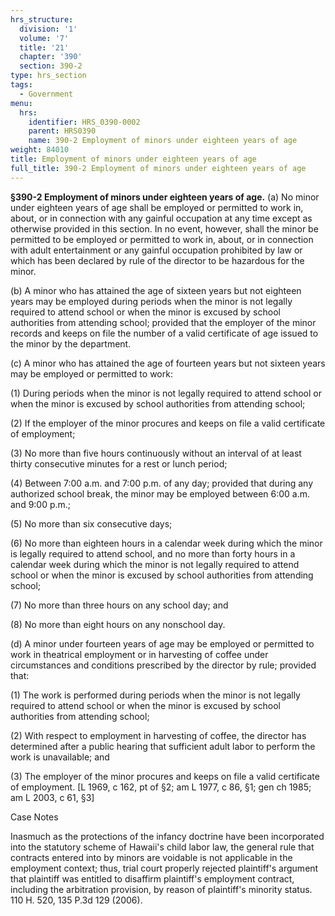 ```yaml
---
hrs_structure:
  division: '1'
  volume: '7'
  title: '21'
  chapter: '390'
  section: 390-2
type: hrs_section
tags:
  - Government
menu:
  hrs:
    identifier: HRS_0390-0002
    parent: HRS0390
    name: 390-2 Employment of minors under eighteen years of age
weight: 84010
title: Employment of minors under eighteen years of age
full_title: 390-2 Employment of minors under eighteen years of age
---
```

**§390-2 Employment of minors under eighteen years of age.** (a) No minor under eighteen years of age shall be employed or permitted to work in, about, or in connection with any gainful occupation at any time except as otherwise provided in this section. In no event, however, shall the minor be permitted to be employed or permitted to work in, about, or in connection with adult entertainment or any gainful occupation prohibited by law or which has been declared by rule of the director to be hazardous for the minor.

(b) A minor who has attained the age of sixteen years but not eighteen years may be employed during periods when the minor is not legally required to attend school or when the minor is excused by school authorities from attending school; provided that the employer of the minor records and keeps on file the number of a valid certificate of age issued to the minor by the department.

(c) A minor who has attained the age of fourteen years but not sixteen years may be employed or permitted to work:

(1) During periods when the minor is not legally required to attend school or when the minor is excused by school authorities from attending school;

(2) If the employer of the minor procures and keeps on file a valid certificate of employment;

(3) No more than five hours continuously without an interval of at least thirty consecutive minutes for a rest or lunch period;

(4) Between 7:00 a.m. and 7:00 p.m. of any day; provided that during any authorized school break, the minor may be employed between 6:00 a.m. and 9:00 p.m.;

(5) No more than six consecutive days;

(6) No more than eighteen hours in a calendar week during which the minor is legally required to attend school, and no more than forty hours in a calendar week during which the minor is not legally required to attend school or when the minor is excused by school authorities from attending school;

(7) No more than three hours on any school day; and

(8) No more than eight hours on any nonschool day.

(d) A minor under fourteen years of age may be employed or permitted to work in theatrical employment or in harvesting of coffee under circumstances and conditions prescribed by the director by rule; provided that:

(1) The work is performed during periods when the minor is not legally required to attend school or when the minor is excused by school authorities from attending school;

(2) With respect to employment in harvesting of coffee, the director has determined after a public hearing that sufficient adult labor to perform the work is unavailable; and

(3) The employer of the minor procures and keeps on file a valid certificate of employment. [L 1969, c 162, pt of §2; am L 1977, c 86, §1; gen ch 1985; am L 2003, c 61, §3]

Case Notes

Inasmuch as the protections of the infancy doctrine have been incorporated into the statutory scheme of Hawaii's child labor law, the general rule that contracts entered into by minors are voidable is not applicable in the employment context; thus, trial court properly rejected plaintiff's argument that plaintiff was entitled to disaffirm plaintiff's employment contract, including the arbitration provision, by reason of plaintiff's minority status. 110 H. 520, 135 P.3d 129 (2006).